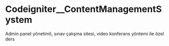 # Codeigniter__ContentManagementSystem
Admin panel yönetimli, sınav çalışma sitesi, video konferans yöntemi ile özel ders
